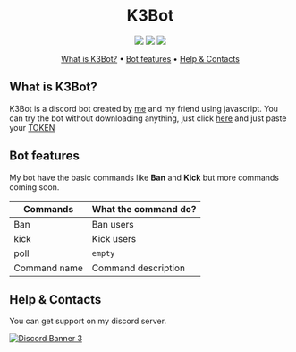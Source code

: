 <h1 align="center"><b>K3Bot</b></h1>

<p align="center">
  <a href='LICENSE'><img src='https://raster.shields.io/badge/License-AGPL3.0%20LIcense-16c60c.svg?style=for-the-badge'></a>
  <a href='https://github.com/Unknownio/SimpleBot/releases'><img src='https://raster.shields.io/badge/Project-Releases-red.svg?style=for-the-badge'></a>
  <a href='#'><img src='https://raster.shields.io/badge/Language-JS-orange.svg?style=for-the-badge'></a>
</p>

<p align="center">
<a href='#what-is-k3bot'>What is K3Bot?</a>
•
<a href='#bot-features'>Bot features</a>
•
<a href='#help--contacts'>Help & Contacts</a>
</p>


## What is K3Bot?
K3Bot is a discord bot created by [me](https://github.com/Unknownio) and my friend using javascript.
You can try the bot without downloading anything, just click [here](https://repl.it/join/zulovgka-gamerpubg1008) and just paste your [TOKEN](https://www.writebots.com/discord-bot-token/)




## Bot features
My bot have the basic commands like <b>Ban</b> and <b>Kick</b> but more commands coming soon.

|Commands    | What the command do? |
|------------|--------------------- |
|Ban         | Ban users            |
|kick        | Kick users           |
|poll        | ```empty```  |
|Command name| Command description  |

## Help & Contacts

You can get support on my discord server.

<a target="_blank" rel="noopener noreferrer" href='https://discord.gg/8PDEQqsG5b'>![Discord Banner 3](https://discordapp.com/api/guilds/713417725191389184/widget.png?style=banner3)</a>
